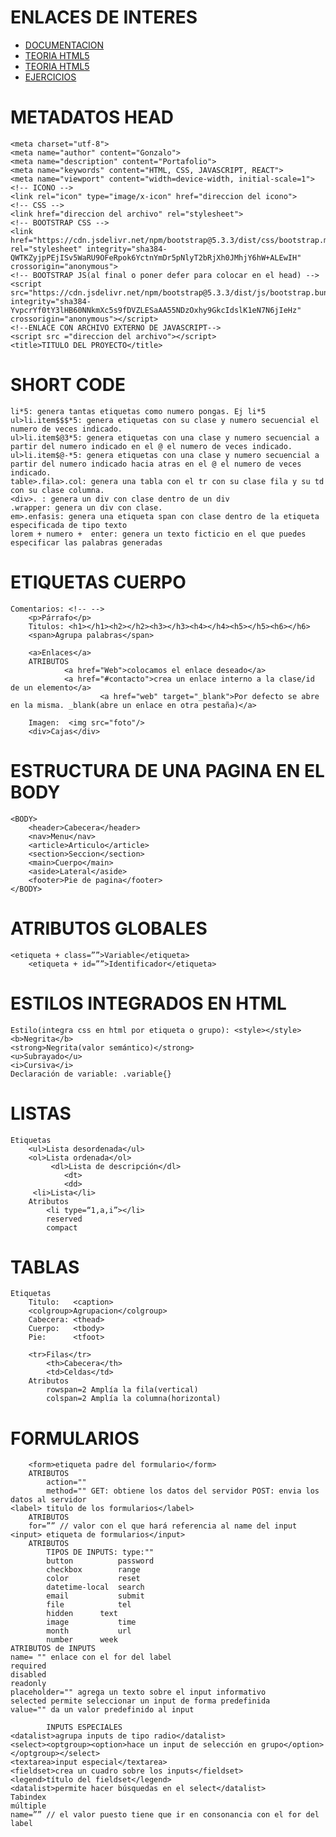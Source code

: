 <h1>ENLACES DE INTERES</h1>
<ul>
	<li><a href="https://developer.mozilla.org/es/">DOCUMENTACION</a></li>
	<li><a href="https://lenguajehtml.com/" target="_blank">TEORIA HTML5</a></li>
	<li><a href="https://www.mclibre.org/consultar/htmlcss/" target="_blank">TEORIA HTML5</a></li>
	<li><a href="https://www.freecodecamp.org/espanol/learn/2022/responsive-web-design/learn-html-by-building-a-cat-photo-app/step-1" target="_blank">EJERCICIOS</a></li>
</ul>

<h1>METADATOS HEAD</h1>
<p>
	
	<meta charset="utf-8">
	<meta name="author" content="Gonzalo">
	<meta name="description" content="Portafolio">
	<meta name="keywords" content="HTML, CSS, JAVASCRIPT, REACT">
	<meta name="viewport" content="width=device-width, initial-scale=1">
	<!-- ICONO -->
	<link rel="icon" type="image/x-icon" href="direccion del icono">
	<!-- CSS -->
	<link href="direccion del archivo" rel="stylesheet">
	<!-- BOOTSTRAP CSS -->
	<link href="https://cdn.jsdelivr.net/npm/bootstrap@5.3.3/dist/css/bootstrap.min.css" rel="stylesheet" integrity="sha384-QWTKZyjpPEjISv5WaRU9OFeRpok6YctnYmDr5pNlyT2bRjXh0JMhjY6hW+ALEwIH" crossorigin="anonymous">
	<!-- BOOTSTRAP JS(al final o poner defer para colocar en el head) -->
	<script src="https://cdn.jsdelivr.net/npm/bootstrap@5.3.3/dist/js/bootstrap.bundle.min.js" integrity="sha384-YvpcrYf0tY3lHB60NNkmXc5s9fDVZLESaAA55NDzOxhy9GkcIdslK1eN7N6jIeHz" crossorigin="anonymous"></script>
	<!--ENLACE CON ARCHIVO EXTERNO DE JAVASCRIPT-->
	<script src ="direccion del archivo"></script>
	<title>TITULO DEL PROYECTO</title>
</p>

<h1>SHORT CODE</h1>
<p>
	
	li*5: genera tantas etiquetas como numero pongas. Ej li*5
	ul>li.item$$$*5: genera etiquetas con su clase y numero secuencial el numero de veces indicado.
	ul>li.item$@3*5: genera etiquetas con una clase y numero secuencial a partir del numero indicado en el @ el numero de veces indicado.
	ul>li.item$@-*5: genera etiquetas con una clase y numero secuencial a partir del numero indicado hacia atras en el @ el numero de veces indicado.
	table>.fila>.col: genera una tabla con el tr con su clase fila y su td con su clase columna.
	<div>. : genera un div con clase dentro de un div
	.wrapper: genera un div con clase.
	em>.enfasis: genera una etiqueta span con clase dentro de la etiqueta especificada de tipo texto
	lorem + numero +  enter: genera un texto ficticio en el que puedes especificar las palabras generadas
</p>

<h1>ETIQUETAS CUERPO</h1>
<p>
	
	Comentarios: <!-- --> 
    	<p>Párrafo</p>
    	Titulos: <h1></h1><h2></h2><h3></h3><h4></h4><h5></h5><h6></h6>
    	<span>Agrupa palabras</span>

    	<a>Enlaces</a>
		ATRIBUTOS
        		<a href="Web">colocamos el enlace deseado</a>
		    	<a href="#contacto">crea un enlace interno a la clase/id de un elemento</a>
            	    	<a href="web" target="_blank">Por defecto se abre en la misma. _blank(abre un enlace en otra pestaña)</a>

    	Imagen:  <img src="foto"/>
    	<div>Cajas</div>
</p>
    
<h1>ESTRUCTURA DE UNA PAGINA EN EL BODY</h1>
<p>
	
	<BODY>
        <header>Cabecera</header>
        <nav>Menu</nav>
        <article>Articulo</article>
        <section>Seccion</section>
        <main>Cuerpo</main>
        <aside>Lateral</aside>
        <footer>Pie de pagina</footer>
    </BODY>
</p>
    
<h1>ATRIBUTOS GLOBALES</h1>
<p>
	
	<etiqueta + class=””>Variable</etiqueta>
    	<etiqueta + id=””>Identificador</etiqueta>
</p>
    
<h1>ESTILOS INTEGRADOS EN HTML</h1>
<p>
	
	Estilo(integra css en html por etiqueta o grupo): <style></style>
	<b>Negrita</b>
	<strong>Negrita(valor semántico)</strong>
	<u>Subrayado</u>
	<i>Cursiva</i>    
	Declaración de variable: .variable{}
</p>
    
<h1>LISTAS</h1>
<p>
	
	Etiquetas
	    <ul>Lista desordenada</ul> 	
	    <ol>Lista ordenada</ol>
	         <dl>Lista de descripción</dl>
	            <dt>
	            <dd>
		 <li>Lista</li>
	    Atributos
	        <li type=“1,a,i”></li>
	        reserved
	        compact
</p>
    

<h1>TABLAS</h1>
<p>
	
	Etiquetas
	    Titulo:   <caption>
	    <colgroup>Agrupacion</colgroup>
	    Cabecera: <thead>	
	    Cuerpo:   <tbody>
	    Pie:      <tfoot>
	    
	    <tr>Filas</tr>
	        <th>Cabecera</th>
	        <td>Celdas</td>
	    Atributos
	        rowspan=2 Amplía la fila(vertical)
	        colspan=2 Amplía la columna(horizontal)
</p>
    
    
<h1>FORMULARIOS</h1>
<p>
	
		<form>etiqueta padre del formulario</form> 
		ATRIBUTOS
		    action=""
		    method="" GET: obtiene los datos del servidor POST: envia los datos al servidor
	<label> titulo de los formularios</label>
		ATRIBUTOS
		for=”” // valor con el que hará referencia al name del input
	<input> etiqueta de formularios</input>
		ATRIBUTOS
		    TIPOS DE INPUTS: type:""
			button			password
			checkbox		range
			color			reset
			datetime-local	search
			email			submit
			file			tel
			hidden		text
			image			time
			month			url
			number		week
	ATRIBUTOS de INPUTS
	name= "" enlace con el for del label
	required
	disabled
	readonly
	placeholder="" agrega un texto sobre el input informativo
	selected permite seleccionar un input de forma predefinida
	value="" da un valor predefinido al input    
		    
		    INPUTS ESPECIALES
	<datalist>agrupa inputs de tipo radio</datalist>
	<select><optgroup><option>hace un input de selección en grupo</option></optgroup></select>
	<textarea>input especial</textarea>
	<fieldset>crea un cuadro sobre los inputs</fieldset>
	<legend>título del fieldset</legend>
	<datalist>permite hacer búsquedas en el select</datalist>
	Tabindex
	múltiple
	name=”” // el valor puesto tiene que ir en consonancia con el for del label
</p>
